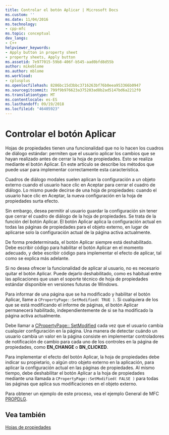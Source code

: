 ```yaml
---
title: Controlar el botón Aplicar | Microsoft Docs
ms.custom: ''
ms.date: 11/04/2016
ms.technology:
- cpp-mfc
ms.topic: conceptual
dev_langs:
- C++
helpviewer_keywords:
- Apply button in property sheet
- property sheets, Apply button
ms.assetid: 7e977015-59b8-406f-b545-aad0bfd8d55b
author: mikeblome
ms.author: mblome
ms.workload:
- cplusplus
ms.openlocfilehash: 8286bc15d3bbc3716263bf76b0eea953366b0947
ms.sourcegitcommit: 799f9b976623a375203ad8b2ad5147bd6a2212f0
ms.translationtype: MT
ms.contentlocale: es-ES
ms.lasthandoff: 09/19/2018
ms.locfileid: "46405923"
---
```

# <a name="handling-the-apply-button"></a>Controlar el botón Aplicar

Hojas de propiedades tienen una funcionalidad que no lo hacen los cuadros de diálogo estándar: permiten que el usuario aplicar los cambios que se hayan realizado antes de cerrar la hoja de propiedades. Esto se realiza mediante el botón Aplicar. En este artículo se describe los métodos que puede usar para implementar correctamente esta característica.

Cuadros de diálogo modales suelen aplican la configuración a un objeto externo cuando el usuario hace clic en Aceptar para cerrar el cuadro de diálogo. Lo mismo puede decirse de una hoja de propiedades: cuando el usuario hace clic en Aceptar, la nueva configuración en la hoja de propiedades surta efecto.

Sin embargo, desea permitir al usuario guardar la configuración sin tener que cerrar el cuadro de diálogo de la hoja de propiedades. Se trata de la función del botón Aplicar. El botón Aplicar aplica la configuración actual en todas las páginas de propiedades para el objeto externo, en lugar de aplicarse solo la configuración actual de la página activa actualmente.

De forma predeterminada, el botón Aplicar siempre está deshabilitado. Debe escribir código para habilitar el botón Aplicar en el momento adecuado, y debe escribir código para implementar el efecto de aplicar, tal como se explica más adelante.

Si no desea ofrecer la funcionalidad de aplicar al usuario, no es necesario quitar el botón Aplicar. Puede dejarlo deshabilitado, como es habitual entre las aplicaciones que usan el soporte técnico de hoja de propiedades estándar disponible en versiones futuras de Windows.

Para informar de una página que se ha modificado y habilitar el botón Aplicar, llame a `CPropertyPage::SetModified( TRUE )`. Si cualquiera de los que se está modificando el informe de páginas, el botón Aplicar permanecerá habilitado, independientemente de si se ha modificado la página activa actualmente.

Debe llamar a [CPropertyPage:: SetModified](../mfc/reference/cpropertypage-class.md#setmodified) cada vez que el usuario cambia cualquier configuración en la página. Una manera de detectar cuándo un usuario cambia un valor en la página consiste en implementar controladores de notificación de cambio para cada uno de los controles en la página de propiedades, como **EN_CHANGE** o **BN_CLICKED**.

Para implementar el efecto del botón Aplicar, la hoja de propiedades debe indicar su propietario, o algún otro objeto externo en la aplicación, para aplicar la configuración actual en las páginas de propiedades. Al mismo tiempo, debe deshabilitar el botón Aplicar a la hoja de propiedades mediante una llamada a `CPropertyPage::SetModified( FALSE )` para todas las páginas que aplica sus modificaciones en el objeto externo.

Para obtener un ejemplo de este proceso, vea el ejemplo General de MFC [PROPDLG](../visual-cpp-samples.md).

## <a name="see-also"></a>Vea también

[Hojas de propiedades](../mfc/property-sheets-mfc.md)

